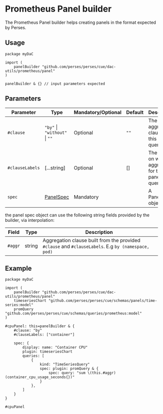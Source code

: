 # Prometheus Panel builder

The Prometheus Panel builder helps creating panels in the format expected by Perses.

## Usage

```cue
package myDaC

import (
	panelBuilder "github.com/perses/perses/cue/dac-utils/prometheus/panel"
)

panelBuilder & {} // input parameters expected
```

## Parameters

| Parameter       | Type                                              | Mandatory/Optional | Default | Description                                                |
|-----------------|---------------------------------------------------|--------------------|---------|------------------------------------------------------------|
| `#clause`       | `"by"` \| `"without"` \| `""`                     | Optional           | `""`    | The aggregation clause for this panel's queries.           |
| `#clauseLabels` | [...string]                                       | Optional           | []      | The labels on which to aggregate for this panel's queries. |
| `spec`          | [PanelSpec](../../../api/dashboard.md#panel_spec) | Mandatory          |         | A PanelSpec object                                         |

the panel spec object can use the following string fields provided by the builder, via interpolation:

| Field   | Type   | Description                                                                                         |
|---------|--------|-----------------------------------------------------------------------------------------------------|
| `#aggr` | string | Aggregation clause built from the provided `#clause` and `#clauseLabels`. E.g `by (namespace, pod)` |

## Example

```cue
package myDaC

import (
	panelBuilder "github.com/perses/perses/cue/dac-utils/prometheus/panel"
	timeseriesChart "github.com/perses/perses/cue/schemas/panels/time-series:model"
	promQuery "github.com/perses/perses/cue/schemas/queries/prometheus:model"
)

#cpuPanel: this=panelBuilder & {
	#clause: "by"
	#clauseLabels: ["container"]

	spec: {
		display: name: "Container CPU"
		plugin: timeseriesChart
		queries: [
			{
				kind: "TimeSeriesQuery"
				spec: plugin: promQuery & {
					spec: query: "sum \(this.#aggr) (container_cpu_usage_seconds{})"
				}
			},
		]
	}
}

#cpuPanel
```

